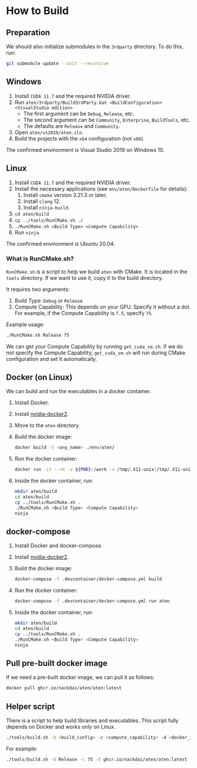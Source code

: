 <!-- markdownlint-disable MD024 MD029 MD033 -->
# How to Build

## Preparation

We should also initialize submodules in the `3rdparty` directory.
To do this, run:

```bash
git submodule update --init --recursive
```

## Windows

1. Install `CUDA 11.7` and the required NVIDIA driver.
2. Run `aten/3rdparty/Build3rdParty.bat <BuildConfiguration> <VisualStudio edition>`
    - The first argument can be `Debug`, `Release`, etc.
    - The second argument can be `Community`, `Enterprise`, `BuildTools`, etc.
    - The defaults are `Release` and `Community`.
3. Open `aten/vs2019/aten.sln`.
4. Build the projects with the `x64` configuration (not `x86`).

The confirmed environment is Visual Studio 2019 on Windows 10.

## Linux

1. Install `CUDA 11.7` and the required NVIDIA driver.
2. Install the necessary applications (see `env/aten/Dockerfile` for details):
    1. Install `cmake` version 3.21.3 or later.
    2. Install `clang` 12.
    3. Install `ninja-build`.
3. `cd aten/build`
4. `cp ../tools/RunCMake.sh ./`
5. `./RunCMake.sh <Build Type> <Compute Capability>`
6. Run `ninja`

The confirmed environment is Ubuntu 20.04.

### What is RunCMake.sh?

`RunCMake.sh` is a script to help we build `aten` with CMake.
It is located in the `tools` directory. If we want to use it, copy it to the build directory.

It requires two arguments:

1. Build Type: `Debug` or `Release`
2. Compute Capability: This depends on your GPU. Specify it without a dot. For example,
   if the Compute Capability is `7.5`, specify `75`.

Example usage:

```bash
./RunCMake.sh Release 75
```

We can get your Compute Capability by running `get_cuda_sm.sh`.
If we do not specify the Compute Capability, `get_cuda_sm.sh` will run during CMake configuration
and set it automatically.

## Docker (on Linux)

We can build and run the executables in a docker container.

1. Install Docker.
2. Install [nvidia-docker2](https://github.com/NVIDIA/nvidia-docker).
3. Move to the `aten` directory.
4. Build the docker image:

    ```bash
    docker build -t <any_name> ./env/aten/
    ```

5. Run the docker container:

    ```bash
    docker run -it --rm -v ${PWD}:/work -v /tmp/.X11-unix:/tmp/.X11-unix:rw --runtime=nvidia -e DISPLAY <image_name>:latest bash
    ```

6. Inside the docker container, run:

    ```bash
    mkdir aten/build
    cd aten/build
    cp ../tools/RunCMake.sh .
    ./RunCMake.sh <Build Type> <Compute Capability>
    ninja
    ```

## docker-compose

1. Install Docker and docker-compose.
2. Install [nvidia-docker2](https://github.com/NVIDIA/nvidia-docker).
3. Build the docker image:

    ```bash
    docker-compose -f .devcontainer/docker-compose.yml build
    ```

4. Run the docker container:

    ```bash
    docker-compose -f .devcontainer/docker-compose.yml run aten
    ```

5. Inside the docker container, run:

    ```bash
    mkdir aten/build
    cd aten/build
    cp ../tools/RunCMake.sh .
    ./RunCMake.sh <Build Type> <Compute Capability>
    ninja
    ```

## Pull pre-built docker image

If we need a pre-built docker image, we can pull it as follows:

```bash
docker pull ghcr.io/nackdai/aten/aten:latest
```

## Helper script

There is a script to help build libraries and executables.
This script fully depends on Docker and works only on Linux.

```bash
./tools/build.sh -b <build_config> -c <compute_capability> -d <docker_image>
```

For example:

```bash
./tools/build.sh -b Release -c 75 -d ghcr.io/nackdai/aten/aten:latest
```
